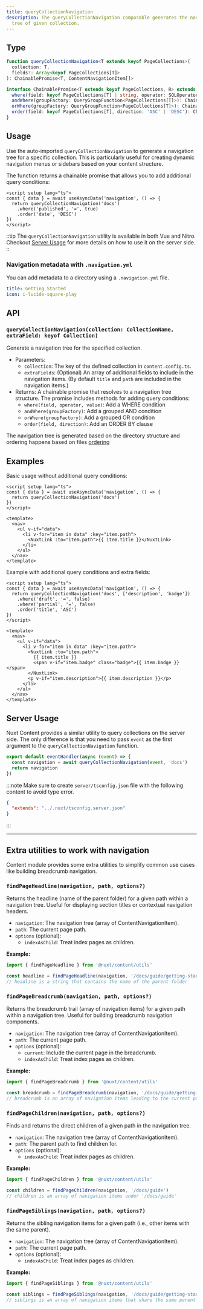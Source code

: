 ```yaml
---
title: queryCollectionNavigation
description: The queryCollectionNavigation composable generates the navigation
  tree of given collection.
---
```


## Type

```ts
function queryCollectionNavigation<T extends keyof PageCollections>(
  collection: T,
  fields?: Array<keyof PageCollections[T]>
): ChainablePromise<T, ContentNavigationItem[]>

interface ChainablePromise<T extends keyof PageCollections, R> extends Promise<R> {
  where(field: keyof PageCollections[T] | string, operator: SQLOperator, value?: unknown): ChainablePromise<T, R>
  andWhere(groupFactory: QueryGroupFunction<PageCollections[T]>): ChainablePromise<T, R>
  orWhere(groupFactory: QueryGroupFunction<PageCollections[T]>): ChainablePromise<T, R>
  order(field: keyof PageCollections[T], direction: 'ASC' | 'DESC'): ChainablePromise<T, R>
}
```

## Usage

Use the auto-imported `queryCollectionNavigation` to generate a navigation tree for a specific collection. This is particularly useful for creating dynamic navigation menus or sidebars based on your content structure.

The function returns a chainable promise that allows you to add additional query conditions:

```vue [pages/[...slug\\].vue]
<script setup lang="ts">
const { data } = await useAsyncData('navigation', () => {
  return queryCollectionNavigation('docs')
    .where('published', '=', true)
    .order('date', 'DESC')
})
</script>
```

::tip
The `queryCollectionNavigation` utility is available in both Vue and Nitro. Checkout [Server Usage](#server-usage) for more details on how to use it on the server side.
::

### Navigation metadata with `.navigation.yml`

You can add metadata to a directory using a `.navigation.yml` file.

```yml [.navigation.yml]
title: Getting Started
icon: i-lucide-square-play
```

## API

### `queryCollectionNavigation(collection: CollectionName, extraField: keyof Collection)`

Generate a navigation tree for the specified collection.

- Parameters:
  - `collection`: The key of the defined collection in `content.config.ts`.
  - `extraFields`: (Optional) An array of additional fields to include in the navigation items. (By default `title` and `path` are included in the navigation items.)
- Returns: A chainable promise that resolves to a navigation tree structure. The promise includes methods for adding query conditions:
  - `where(field, operator, value)`: Add a WHERE condition
  - `andWhere(groupFactory)`: Add a grouped AND condition
  - `orWhere(groupFactory)`: Add a grouped OR condition
  - `order(field, direction)`: Add an ORDER BY clause

The navigation tree is generated based on the directory structure and ordering happens based on files [ordering](/docs/collections/types#ordering-files)

## Examples

Basic usage without additional query conditions:

```vue [pages/[...slug\\].vue]
<script setup lang="ts">
const { data } = await useAsyncData('navigation', () => {
  return queryCollectionNavigation('docs')
})
</script>

<template>
  <nav>
    <ul v-if="data">
      <li v-for="item in data" :key="item.path">
        <NuxtLink :to="item.path">{{ item.title }}</NuxtLink>
      </li>
    </ul>
  </nav>
</template>
```

Example with additional query conditions and extra fields:

```vue [pages/[...slug\\].vue]
<script setup lang="ts">
const { data } = await useAsyncData('navigation', () => {
  return queryCollectionNavigation('docs', ['description', 'badge'])
    .where('draft', '=', false)
    .where('partial', '=', false)
    .order('title', 'ASC')
})
</script>

<template>
  <nav>
    <ul v-if="data">
      <li v-for="item in data" :key="item.path">
        <NuxtLink :to="item.path">
          {{ item.title }}
          <span v-if="item.badge" class="badge">{{ item.badge }}</span>
        </NuxtLink>
        <p v-if="item.description">{{ item.description }}</p>
      </li>
    </ul>
  </nav>
</template>
```


## Server Usage

Nuxt Content provides a similar utility to query collections on the server side. The only difference is that you need to pass `event` as the first argument to the `queryCollectionNavigation` function.

```ts [server/api/navigation.ts]
export default eventHandler(async (event) => {
  const navigation = await queryCollectionNavigation(event, 'docs')
  return navigation
})
```

:::note
Make sure to create `server/tsconfig.json` file with the following content to avoid type error.

```json
{
  "extends": "../.nuxt/tsconfig.server.json"
}
```
:::

---

## Extra utilities to work with navigation

Content module provides some extra utilities to simplify common use cases like building breadcrumb navigation.

### `findPageHeadline(navigation, path, options?)`

Returns the headline (name of the parent folder) for a given path within a navigation tree. Useful for displaying section titles or contextual navigation headers.

- `navigation`: The navigation tree (array of ContentNavigationItem).
- `path`: The current page path.
- `options` (optional):
  - `indexAsChild`: Treat index pages as children.

**Example:**

```ts
import { findPageHeadline } from '@nuxt/content/utils'

const headline = findPageHeadline(navigation, '/docs/guide/getting-started')
// headline is a string that contains the name of the parent folder
```

### `findPageBreadcrumb(navigation, path, options?)`

Returns the breadcrumb trail (array of navigation items) for a given path within a navigation tree. Useful for building breadcrumb navigation components.

- `navigation`: The navigation tree (array of ContentNavigationItem).
- `path`: The current page path.
- `options` (optional):
  - `current`: Include the current page in the breadcrumb.
  - `indexAsChild`: Treat index pages as children.

**Example:**

```ts
import { findPageBreadcrumb } from '@nuxt/content/utils'

const breadcrumb = findPageBreadcrumb(navigation, '/docs/guide/getting-started')
// breadcrumb is an array of navigation items leading to the current page
```


### `findPageChildren(navigation, path, options?)`

Finds and returns the direct children of a given path in the navigation tree.

- `navigation`: The navigation tree (array of ContentNavigationItem).
- `path`: The parent path to find children for.
- `options` (optional):
  - `indexAsChild`: Treat index pages as children.

**Example:**

```ts
import { findPageChildren } from '@nuxt/content/utils'

const children = findPageChildren(navigation, '/docs/guide')
// children is an array of navigation items under '/docs/guide'
```



### `findPageSiblings(navigation, path, options?)`

Returns the sibling navigation items for a given path (i.e., other items with the same parent).

- `navigation`: The navigation tree (array of ContentNavigationItem).
- `path`: The current page path.
- `options` (optional):
  - `indexAsChild`: Treat index pages as children.

**Example:**

```ts
import { findPageSiblings } from '@nuxt/content/utils'

const siblings = findPageSiblings(navigation, '/docs/guide/getting-started')
// siblings is an array of navigation items that share the same parent as the current page
```
